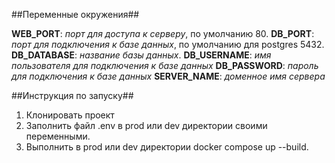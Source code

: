 ##Переменные окружения##

**WEB_PORT**: *порт для доступа к серверу*, по умолчанию 80.
**DB_PORT**: *порт для подключения к базе данных*, по умолчанию для postgres 5432.
**DB_DATABASE**: *название базы данных*.
**DB_USERNAME**: *имя пользователя для подключения к базе данных*
**DB_PASSWORD**: *пароль для подключения к базе данных*
**SERVER_NAME**: *доменное имя сервера*

##Инструкция по запуску##

1. Клонировать проект
2. Заполнить файл .env в prod или dev директории своими переменными.
3. Выполнить в  prod или dev директории docker compose up --build.
